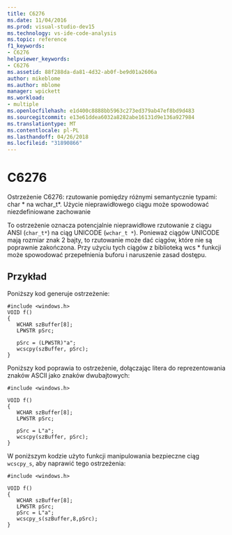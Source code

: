 ```yaml
---
title: C6276
ms.date: 11/04/2016
ms.prod: visual-studio-dev15
ms.technology: vs-ide-code-analysis
ms.topic: reference
f1_keywords:
- C6276
helpviewer_keywords:
- C6276
ms.assetid: 88f288da-da81-4d32-ab0f-be9d01a2606a
author: mikeblome
ms.author: mblome
manager: wpickett
ms.workload:
- multiple
ms.openlocfilehash: e1d400c8888bb5963c273ed379ab47ef8bd9d483
ms.sourcegitcommit: e13e61ddea6032a8282abe16131d9e136a927984
ms.translationtype: MT
ms.contentlocale: pl-PL
ms.lasthandoff: 04/26/2018
ms.locfileid: "31890866"
---
```

# <a name="c6276"></a>C6276
Ostrzeżenie C6276: rzutowanie pomiędzy różnymi semantycznie typami: char * na wchar_t\*. Użycie nieprawidłowego ciągu może spowodować niezdefiniowane zachowanie

 To ostrzeżenie oznacza potencjalnie nieprawidłowe rzutowanie z ciągu ANSI (`char_t*`) na ciąg UNICODE (`wchar_t *`). Ponieważ ciągów UNICODE mają rozmiar znak 2 bajty, to rzutowanie może dać ciągów, które nie są poprawnie zakończona. Przy użyciu tych ciągów z biblioteką wcs * funkcji może spowodować przepełnienia buforu i naruszenie zasad dostępu.

## <a name="example"></a>Przykład
 Poniższy kod generuje ostrzeżenie:

```
#include <windows.h>
VOID f()
{
   WCHAR szBuffer[8];
   LPWSTR pSrc;

   pSrc = (LPWSTR)"a";
   wcscpy(szBuffer, pSrc);
}
```

 Poniższy kod poprawia to ostrzeżenie, dołączając litera do reprezentowania znaków ASCII jako znaków dwubajtowych:

```
#include <windows.h>

VOID f()
{
   WCHAR szBuffer[8];
   LPWSTR pSrc;

   pSrc = L"a";
   wcscpy(szBuffer, pSrc);
}
```

 W poniższym kodzie użyto funkcji manipulowania bezpieczne ciąg `wcscpy_s`, aby naprawić tego ostrzeżenia:

```
#include <windows.h>

VOID f()
{
   WCHAR szBuffer[8];
   LPWSTR pSrc;
   pSrc = L"a";
   wcscpy_s(szBuffer,8,pSrc);
}
```